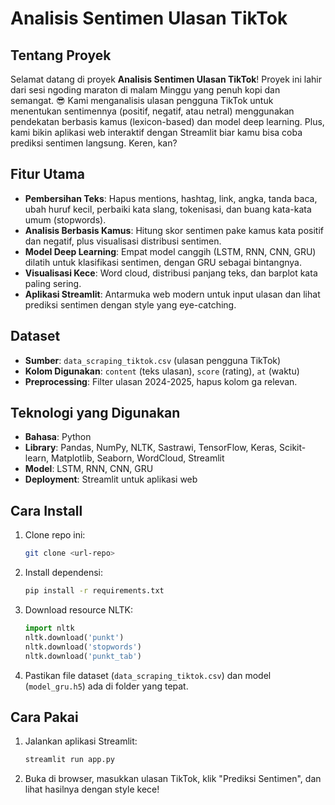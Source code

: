 # Analisis Sentimen Ulasan TikTok

## Tentang Proyek
Selamat datang di proyek **Analisis Sentimen Ulasan TikTok**! Proyek ini lahir dari sesi ngoding maraton di malam Minggu yang penuh kopi dan semangat. 😎 Kami menganalisis ulasan pengguna TikTok untuk menentukan sentimennya (positif, negatif, atau netral) menggunakan pendekatan berbasis kamus (lexicon-based) dan model deep learning. Plus, kami bikin aplikasi web interaktif dengan Streamlit biar kamu bisa coba prediksi sentimen langsung. Keren, kan?

## Fitur Utama
- **Pembersihan Teks**: Hapus mentions, hashtag, link, angka, tanda baca, ubah huruf kecil, perbaiki kata slang, tokenisasi, dan buang kata-kata umum (stopwords).
- **Analisis Berbasis Kamus**: Hitung skor sentimen pake kamus kata positif dan negatif, plus visualisasi distribusi sentimen.
- **Model Deep Learning**: Empat model canggih (LSTM, RNN, CNN, GRU) dilatih untuk klasifikasi sentimen, dengan GRU sebagai bintangnya.
- **Visualisasi Kece**: Word cloud, distribusi panjang teks, dan barplot kata paling sering.
- **Aplikasi Streamlit**: Antarmuka web modern untuk input ulasan dan lihat prediksi sentimen dengan style yang eye-catching.

## Dataset
- **Sumber**: `data_scraping_tiktok.csv` (ulasan pengguna TikTok)
- **Kolom Digunakan**: `content` (teks ulasan), `score` (rating), `at` (waktu)
- **Preprocessing**: Filter ulasan 2024-2025, hapus kolom ga relevan.

## Teknologi yang Digunakan
- **Bahasa**: Python
- **Library**: Pandas, NumPy, NLTK, Sastrawi, TensorFlow, Keras, Scikit-learn, Matplotlib, Seaborn, WordCloud, Streamlit
- **Model**: LSTM, RNN, CNN, GRU
- **Deployment**: Streamlit untuk aplikasi web

## Cara Install
1. Clone repo ini:
   ```bash
   git clone <url-repo>
   ```
2. Install dependensi:
   ```bash
   pip install -r requirements.txt
   ```
3. Download resource NLTK:
   ```python
   import nltk
   nltk.download('punkt')
   nltk.download('stopwords')
   nltk.download('punkt_tab')
   ```
4. Pastikan file dataset (`data_scraping_tiktok.csv`) dan model (`model_gru.h5`) ada di folder yang tepat.

## Cara Pakai
1. Jalankan aplikasi Streamlit:
   ```bash
   streamlit run app.py
   ```
2. Buka di browser, masukkan ulasan TikTok, klik "Prediksi Sentimen", dan lihat hasilnya dengan style kece!